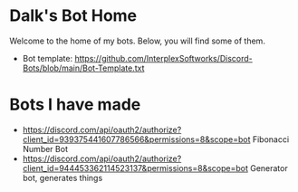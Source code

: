 # Dalk's Bot Home
Welcome to the home of my bots. Below, you will find some of them.
- Bot template: https://github.com/InterplexSoftworks/Discord-Bots/blob/main/Bot-Template.txt
# Bots I have made
- https://discord.com/api/oauth2/authorize?client_id=939375441607786566&permissions=8&scope=bot Fibonacci Number Bot
- https://discord.com/api/oauth2/authorize?client_id=944453362114523137&permissions=8&scope=bot Generator bot, generates things